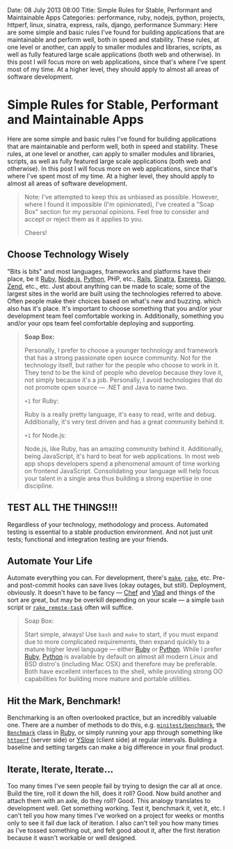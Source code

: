 Date: 08 July 2013 08:00
Title: Simple Rules for Stable, Performant and Maintainable Apps
Categories: performance, ruby, nodejs, python, projects, httperf, linux, sinatra, express, rails, django, performance
Summary: Here are some simple and basic rules I've found for building applications that are maintainable and perform well, both in speed and stability. These rules, at one level or another, can apply to smaller modules and libraries, scripts, as well as fully featured large scale applications (both web and otherwise). In this post I will focus more on web applications, since that's where I've spent most of my time. At a higher level, they should apply to almost all areas of software development.

# Simple Rules for Stable, Performant and Maintainable Apps

Here are some simple and basic rules I've found for building applications that are maintainable and perform well, both in speed and stability. These rules, at one level or another, can apply to smaller modules and libraries, scripts, as well as fully featured large scale applications (both web and otherwise). In this post I will focus more on web applications, since that's where I've spent most of my time. At a higher level, they should apply to almost all areas of software development.

> Note: I've attempted to keep this as unbiased as possible. However, where I found it impossible (I'm opinionated), I've created a "Soap Box" section for my personal opinions. Feel free to consider and accept or reject them as it applies to you.
>
> Cheers!

## Choose Technology Wisely

"Bits is bits" and most languages, frameworks and platforms have their place, be it [Ruby](/ruby), [Node.js](/node), [Python](/python), PHP, etc., [Rails](http://rubyonrails.org/), [Sinatra](/sinatra), [Express](http://expressjs.com/), [Django](https://www.djangoproject.com/), [Zend](http://www.zend.com/en/), etc., etc. Just about anything can be made to scale; some of the largest sites in the world are built using the technologies referred to above. Often people make their choices based on what's new and buzzing. which also has it's place. It's important to choose something that you and/or your development team feel comfortable working in. Additionally, something you and/or your ops team feel comfortable deploying and supporting.  

> **Soap Box:**
>
> Personally, I prefer to choose a younger technology and framework that has a strong passionate open source community. Not for the technology itself, but rather for the people who choose to work in it. They tend to be the kind of people who develop because they love it, not simply because it's a job. Personally, I avoid technologies that do not promote open source &mdash; .NET and Java to name two.
>
> `+1` for Ruby:
>
> Ruby is a really pretty language, it's easy to read, write and debug. Additionally, it's very test driven and has a great community behind it.
>
> `+1` for Node.js:
>
> Node.js, like Ruby, has an amazing community behind it. Additionally, being JavaScript, it's hard to beat for web applications. In most web app shops developers spend a phenomenal amount of time working on frontend JavaScript. Consolidating your language will help focus your talent in a single area thus building a strong expertise in one discipline. 


## TEST ALL THE THINGS!!!

Regardless of your technology, methodology and process. Automated testing is essential to a stable production environment. And not just unit tests; functional and integration testing are your friends. 


## Automate Your Life

Automate everything you can. For development, there's [`make`](http://www.gnu.org/software/make/), [`rake`](http://rake.rubyforge.org/), etc. Pre- and post-commit hooks can save lives (okay outages, but still). Deployment, obviously. It doesn't have to be fancy &mdash; [Chef](http://www.opscode.com/chef/) and [Vlad](http://rubyhitsquad.com/Vlad_the_Deployer.html) and things of the sort are great, but may be overkill depending on your scale &mdash; a simple `bash` script or [`rake_remote-task`](https://github.com/seattlerb/rake-remote_task) often will suffice. 

> Soap Box:
>
> Start simple, always! Use `bash` and `make` to start, if you must expand due to more complicated requirements, then expand quickly to a mature higher level language &mdash; either [Ruby](/ruby) or [Python](/python). While I prefer [Ruby](/ruby), [Python](/python) is available by default on almost all modern Linux and BSD distro's (including Mac OSX) and therefore may be preferable. Both have excellent interfaces to the shell, while providing strong OO capabilities for building more mature and portable utilities. 


## Hit the Mark, Benchmark!

Benchmarking is an often overlooked practice, but an incredibly valuable one. There are a number of methods to do this, e.g. [`minitest/benchmark`](http://docs.seattlerb.org/minitest/#label-Benchmarks), the [`Benchmark`](http://www.ruby-doc.org/stdlib-2.0/libdoc/benchmark/rdoc/Benchmark.html) class in [Ruby](/ruby), or simply running your app through something like [`httperf`](/httperf) (server side) or [YSlow](http://yslow.org/) (client side) at regular intervals. Building a baseline and setting targets can make a big difference in your final product. 


## Iterate, Iterate, Iterate...

Too many times I've seen people fail by trying to design the car all at once. Build the tire, roll it down the hill, does it roll? Good. Now build another and attach them with an axle, do they roll? Good. This analogy translates to development well. Get something working.  Test it, benchmark it, vet it, etc. I can't tell you how many times I've worked on a project for weeks or months only to see it fail due lack of iteration. I also can't tell you how many times as I've tossed something out, and felt good about it, after the first iteration because it wasn't workable or well designed. 

